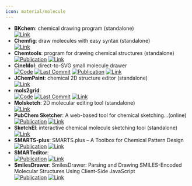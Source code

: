 ```yaml
---
icon: material/molecule
---
```


- **BKchem**: chemical drawing program (standalone)  
	[![Link](https://img.shields.io/badge/Link-online-brightgreen?style=for-the-badge&logo=cachet&logoColor=65FF8F)](http://bkchem.zirael.org/) 
- **Chemfig**: draw molecules with easy syntax (standalone)  
	[![Link](https://img.shields.io/badge/Link-online-brightgreen?style=for-the-badge&logo=cachet&logoColor=65FF8F)](https://www.ctan.org/pkg/chemfig) 
- **Chemtools**: program for drawing chemical structures (standalone)  
	[![Publication](https://img.shields.io/badge/Publication-Citations:58-blue?style=for-the-badge&logo=bookstack)](https://doi.org/10.1016/j.cplett.2016.07.039) [![Link](https://img.shields.io/badge/Link-online-brightgreen?style=for-the-badge&logo=cachet&logoColor=65FF8F)](http://ruby.chemie.uni-freiburg.de/~martin/chemtool) 
- **CineMol**: direct-to-SVG small molecule drawer  
		[![Code](https://img.shields.io/github/stars/moltools/cinemol?style=for-the-badge&logo=github)](https://github.com/moltools/cinemol) [![Last Commit](https://img.shields.io/github/last-commit/moltools/cinemol?style=for-the-badge&logo=github)](https://github.com/moltools/cinemol) [![Publication](https://img.shields.io/badge/Publication-Citations:0-blue?style=for-the-badge&logo=bookstack)](https://doi.org/10.1186/s13321-024-00851-y) [![Link](https://img.shields.io/badge/Link-online-brightgreen?style=for-the-badge&logo=cachet&logoColor=65FF8F)](https://moltools.bioinformatics.nl/cinemol) 
- **JChemPaint**: chemical 2D structure editor (standalone)  
	[![Link](https://img.shields.io/badge/Link-online-brightgreen?style=for-the-badge&logo=cachet&logoColor=65FF8F)](http://jchempaint.github.io/) 
- **mols2grid**:   
		[![Code](https://img.shields.io/github/stars/cbouy/mols2grid?style=for-the-badge&logo=github)](https://github.com/cbouy/mols2grid) [![Last Commit](https://img.shields.io/github/last-commit/cbouy/mols2grid?style=for-the-badge&logo=github)](https://github.com/cbouy/mols2grid) [![Link](https://img.shields.io/badge/Link-online-brightgreen?style=for-the-badge&logo=cachet&logoColor=65FF8F)](https://mols2grid.readthedocs.io/) 
- **Molsketch**: 2D molecular editing tool (standalone)  
	[![Link](https://img.shields.io/badge/Link-online-brightgreen?style=for-the-badge&logo=cachet&logoColor=65FF8F)](http://sourceforge.net/projects/molsketch) 
- **PubChem Sketcher**: A web-based tool for chemical sketching...(online)  
	[![Publication](https://img.shields.io/badge/Publication-Citations:78-blue?style=for-the-badge&logo=bookstack)](https://doi.org/10.1186%2F1758-2946-1-20) [![Link](https://img.shields.io/badge/Link-online-brightgreen?style=for-the-badge&logo=cachet&logoColor=65FF8F)](http://pubchem.ncbi.nlm.nih.gov/edit2/index.html) 
- **SketchEl**: interactive chemical molecule sketching tool (standalone)  
	[![Link](https://img.shields.io/badge/Link-online-brightgreen?style=for-the-badge&logo=cachet&logoColor=65FF8F)](http://sketchel.sourceforge.net/) 
- **SMARTS-plus**: SMARTS.plus – A Toolbox for Chemical Pattern Design  
	[![Publication](https://img.shields.io/badge/Publication-Citations:12-blue?style=for-the-badge&logo=bookstack)](https://doi.org/10.1002/minf.202000216) [![Link](https://img.shields.io/badge/Link-online-brightgreen?style=for-the-badge&logo=cachet&logoColor=65FF8F)](https://smarts.plus/) 
- **SMARTeditor**:   
	[![Publication](https://img.shields.io/badge/Publication-Citations:17-blue?style=for-the-badge&logo=bookstack)](https://doi.org/10.1016/j.drudis.2013.02.001) [![Link](https://img.shields.io/badge/Link-online-brightgreen?style=for-the-badge&logo=cachet&logoColor=65FF8F)](https://www.zbh.uni-hamburg.de/en/forschung/amd/software/smartseditor.html) 
- **SmilesDrawer**: SmilesDrawer: Parsing and Drawing SMILES-Encoded Molecular Structures Using Client-Side JavaScript  
	[![Publication](https://img.shields.io/badge/Publication-Citations:54-blue?style=for-the-badge&logo=bookstack)](https://doi.org/10.1021/acs.jcim.7b00425) [![Link](https://img.shields.io/badge/Link-online-brightgreen?style=for-the-badge&logo=cachet&logoColor=65FF8F)](https://doc.gdb.tools/smilesDrawer/) 
